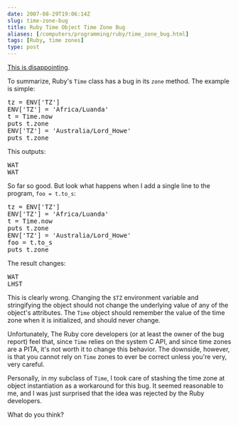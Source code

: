```yaml
--- 
date: 2007-08-29T19:06:14Z
slug: time-zone-bug
title: Ruby Time Object Time Zone Bug
aliases: [/computers/programming/ruby/time_zone_bug.html]
tags: [Ruby, time zones]
type: post
---
```


<p><a href="http://rubyforge.org/tracker/?func=detail&amp;atid=1698&amp;aid=6368&amp;group_id=426" title="[ ruby-Bugs-6368 ] Time Changes Zones">This is disappointing</a>.</p>

<p>To summarize, Ruby's <code>Time</code> class has a bug in its <code>zone</code> method. The example is simple:</p>

<pre>
tz = ENV[&#x0027;TZ&#x0027;]
ENV[&#x0027;TZ&#x0027;] = &#x0027;Africa/Luanda&#x0027;
t = Time.now
puts t.zone
ENV[&#x0027;TZ&#x0027;] = &#x0027;Australia/Lord_Howe&#x0027;
puts t.zone
</pre>

<p>This outputs:</p>

<pre>
WAT
WAT
</pre>

<p>So far so good. But look what happens when I add a single line to the program, <code>foo = t.to_s</code>:</p>

<pre>
tz = ENV[&#x0027;TZ&#x0027;]
ENV[&#x0027;TZ&#x0027;] = &#x0027;Africa/Luanda&#x0027;
t = Time.now
puts t.zone
ENV[&#x0027;TZ&#x0027;] = &#x0027;Australia/Lord_Howe&#x0027;
foo = t.to_s
puts t.zone
</pre>

<p>The result changes:</p>

<pre>
WAT
LHST
</pre>

<p>This is clearly wrong. Changing the <code>$TZ</code> environment variable and stringifying the object should not change the underlying value of any of the object's attributes. The <code>Time</code> object should remember the value of the time zone when it is initialized, and should never change.</p>

<p>Unfortunately, The Ruby core developers (or at least the owner of the bug report) feel that, since <code>Time</code> relies on the system C API, and since time zones are a PITA, it's not worth it to change this behavior. The downside, however, is that you cannot rely on <code>Time</code> zones to ever be correct unless you're very, very careful.</p>

<p>Personally, in my subclass of <code>Time</code>, I took care of stashing the time zone at object instantiation as a workaround for this bug. It seemed reasonable to me, and I was just surprised that the idea was rejected by the Ruby developers.</p>

<p>What do you think?</p>
